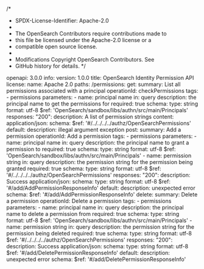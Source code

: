 /*
 * SPDX-License-Identifier: Apache-2.0
 *
 * The OpenSearch Contributors require contributions made to
 * this file be licensed under the Apache-2.0 license or a
 * compatible open source license.
 *
 * Modifications Copyright OpenSearch Contributors. See
 * GitHub history for details.
 */

openapi: 3.0.0
info:
  version: 1.0.0
  title: OpenSearch Identity Permission API
  license:
    name: Apache 2.0
paths:
  /permissions:
    get:
      summary: List all permissions associated with a principal
      operationId: checkPermissions
      tags:
        - permissions
      parameters:
        - name: principal name
          in: query
          description: the principal name to get the permissions for
          required: true
          schema:
            type: string
            format: utf-8
            $ref: 'OpenSearch/sandbox/libs/authn/src/main/Principals'
      responses:
        "200":
          description: A list of permission strings
          content:
            application/json:
              schema:
                $ref: '#/../../../../authz/OpenSearchPermissions'
        default:
          description: illegal argument exception
    post:
      summary: Add a permission
      operationId: Add a permission
      tags:
        - permissions
      parameters:
          - name: principal name
            in: query
            description: the principal name to grant a permission to
            required: true
            schema:
              type: string
              format: utf-8
              $ref: 'OpenSearch/sandbox/libs/authn/src/main/Principals'
          - name: permission string
            in: query
            description: the permission string for the permission being granted
            required: true
            schema:
              type: string
              format: utf-8
              $ref: '#/../../../../authz/OpenSearchPermissions'
      responses:
        "200":
          description: Success
          application/json:
            schema:
              type: string
              format: utf-8
              $ref: '#/add/AddPermissionResponseInfo'
        default:
          description: unexpected error
          schema:
            $ref: '#/add/AddPermissionResponseInfo'
    delete:
      summary: Delete a permission
      operationId: Delete a permission
      tags:
        - permissions
      parameters:
        - name: principal name
          in: query
          description: the principal name to delete a permission from
          required: true
          schema:
            type: string
            format: utf-8
            $ref: 'OpenSearch/sandbox/libs/authn/src/main/Principals'
        - name: permission string
          in: query
          description: the permission string for the permission being deleted
          required: true
          schema:
            type: string
            format: utf-8
            $ref: '#/../../../../authz/OpenSearchPermissions'
      responses:
        "200":
          description: Success
          application/json:
            schema:
              type: string
              format: utf-8
              $ref: '#/add/DeletePermissionResponseInfo'
        default:
          description: unexpected error
          schema:
            $ref: '#/add/DeletePermissionResponseInfo'

